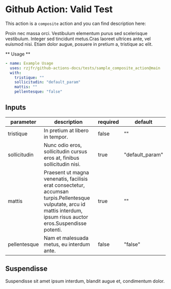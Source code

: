 # Github Action: <!-- BEGIN_GH_DOCS_NAME -->Valid Test<!-- END_GH_DOCS_NAME -->

This action is a <!-- BEGIN_GH_DOCS_RUNS -->`composite`<!-- END_GH_DOCS_RUNS --> action and you can find description here:

<!-- BEGIN_GH_DOCS_DESCRIPTION -->

Proin nec massa orci. Vestibulum elementum purus sed scelerisque vestibulum.
Integer sed tincidunt metus.Cras laoreet ultrices ante, vel euismod nisi.
Etiam dolor augue, posuere in pretium a, tristique ac elit.

<!-- END_GH_DOCS_DESCRIPTION -->

** Usage **

<!-- BEGIN_GH_DOCS_USAGE -->

```yaml
- name: Example Usage
  uses: rzjfr/github-actions-docs/tests/sample_composite_action@main
  with:
    tristique: ""
    sollicitudin: "default_param"
    mattis: ""
    pellentesque: "false"
```

<!-- END_GH_DOCS_USAGE -->

## Inputs

<!-- BEGIN_GH_DOCS_INPUTS -->

| parameter    | description                                                                                                                                                            | required | default         |
| ------------ | ---------------------------------------------------------------------------------------------------------------------------------------------------------------------- | -------- | --------------- |
| tristique    | In pretium at libero in tempor.                                                                                                                                        | false    | ""              |
| sollicitudin | Nunc odio eros, sollicitudin cursus eros at, finibus sollicitudin nisi.                                                                                                | true     | "default_param" |
| mattis       | Praesent ut magna venenatis, facilisis erat consectetur, accumsan turpis.Pellentesque vulputate, arcu id mattis interdum, ipsum risus auctor eros.Suspendisse potenti. | true     | ""              |
| pellentesque | Nam et malesuada metus, eu interdum ante.                                                                                                                              | false    | "false"         |

<!-- END_GH_DOCS_INPUTS -->

## Suspendisse

Suspendisse sit amet ipsum interdum, blandit augue et, condimentum dolor.
